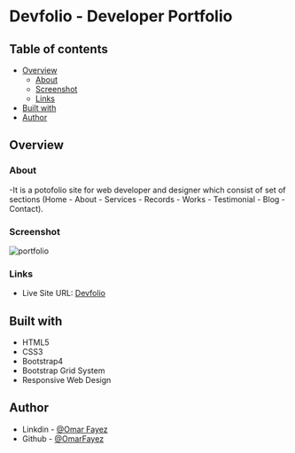 # Devfolio - Developer Portfolio

## Table of contents

- [Overview](#overview)
  - [About](#About)
  - [Screenshot](#screenshot)
  - [Links](#links)
- [Built with](#built-with)
- [Author](#author)
## Overview

### About

-It is a potofolio site for web developer and designer which consist of set of sections (Home - About - Services - Records - Works - Testimonial - Blog - Contact).

### Screenshot

![portfolio](https://im2.ezgif.com/tmp/ezgif-2-cc30c5730621.webp)

### Links

- Live Site URL: [Devfolio](https://omarfayez.github.io/02.Devfolio/)

## Built with

- HTML5
- CSS3
- Bootstrap4
- Bootstrap Grid System
- Responsive Web Design

## Author

- Linkdin - [@Omar Fayez](https://www.linkedin.com/in/fayez-95/)
- Github - [@OmarFayez](https://github.com/OmarFayez)
